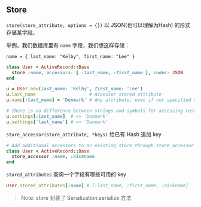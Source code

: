 ## Store

`store(store_attribute, options = {})` 以 JSON(也可以理解为Hash) 的形式存储某字段。

举例，我们数据库里有 `name` 字段，我们想这样存储：

`name = { last_name: "Kelby", first_name: "Lee" }`

```ruby
class User < ActiveRecord::Base
  store :name, accessors: [ :last_name, :first_name ], coder: JSON
end

u = User.new(last_name: 'Kelby', first_name: 'Lee')
u.last_name                    # Accessor stored attribute
u.name[:last_name] = 'Denmark' # Any attribute, even if not specified with an accessor

# There is no difference between strings and symbols for accessing custom attributes
u.settings[:last_name]  # => 'Denmark'
u.settings['last_name'] # => 'Denmark'
```

`store_accessor(store_attribute, *keys)` 给已有 Hash 追加 key

```ruby
# Add additional accessors to an existing store through store_accessor
class User < ActiveRecord::Base
  store_accessor :name, :nickname
end
```

`stored_attributes` 查询一个字段有哪些可用的 key

```ruby
User.stored_attributes[:name] # [:last_name, :first_name, :nickname]
```

> Note: store 封装了 Serialization.serialize 方法
